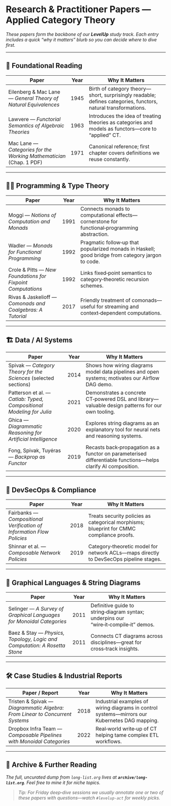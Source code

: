 # Research & Practitioner Papers — Applied Category Theory

*These papers form the backbone of our **LevelUp** study track. Each entry includes a quick “why it matters” blurb so you can decide where to dive first.*

---

## 🌱 Foundational Reading

| Paper                                                               | Year | Why It Matters                                                                                                |
| ------------------------------------------------------------------- | ---- | ------------------------------------------------------------------------------------------------------------- |
| Eilenberg & Mac Lane — *General Theory of Natural Equivalences*     | 1945 | Birth of category theory—short, surprisingly readable; defines categories, functors, natural transformations. |
| Lawvere — *Functorial Semantics of Algebraic Theories*              | 1963 | Introduces the idea of treating theories as categories and models as functors—core to “applied” CT.           |
| Mac Lane — *Categories for the Working Mathematician* (Chap. 1 PDF) | 1971 | Canonical reference; first chapter covers definitions we reuse constantly.                                    |

---

## 👩‍💻 Programming & Type Theory

| Paper                                                       | Year | Why It Matters                                                                                    |
| ----------------------------------------------------------- | ---- | ------------------------------------------------------------------------------------------------- |
| Moggi — *Notions of Computation and Monads*                 | 1991 | Connects monads to computational effects—cornerstone for functional‑programming abstraction.      |
| Wadler — *Monads for Functional Programming*                | 1992 | Pragmatic follow‑up that popularized monads in Haskell; good bridge from category jargon to code. |
| Crole & Pitts — *New Foundations for Fixpoint Computations* | 1992 | Links fixed‑point semantics to category‑theoretic recursion schemes.                              |
| Rivas & Jaskelioff — *Comonads and Coalgebras: A Tutorial*  | 2017 | Friendly treatment of comonads—useful for streaming and context‑dependent computations.           |

---

## 🏗️ Data / AI Systems

| Paper                                                                | Year | Why It Matters                                                                                                |
| -------------------------------------------------------------------- | ---- | ------------------------------------------------------------------------------------------------------------- |
| Spivak — *Category Theory for the Sciences* (selected sections)      | 2014 | Shows how wiring diagrams model data pipelines and open systems; motivates our Airflow DAG demo.              |
| Patterson et al. — *Catlab: Typed, Compositional Modeling for Julia* | 2021 | Demonstrates a concrete CT‑powered DSL and library—valuable design patterns for our own tooling.              |
| Ghica — *Diagrammatic Reasoning for Artificial Intelligence*         | 2020 | Explores string diagrams as an explanatory tool for neural nets and reasoning systems.                        |
| Fong, Spivak, Tuyéras — *Backprop as Functor*                        | 2019 | Recasts back‑propagation as a functor on parameterised differentiable functions—helps clarify AI composition. |

---

## 🔐 DevSecOps & Compliance

| Paper                                                                 | Year | Why It Matters                                                                           |
| --------------------------------------------------------------------- | ---- | ---------------------------------------------------------------------------------------- |
| Fairbanks — *Compositional Verification of Information Flow Policies* | 2018 | Treats security policies as categorical morphisms; blueprint for CMMC compliance proofs. |
| Shinnar et al. — *Composable Network Policies*                        | 2019 | Category‑theoretic model for network ACLs—maps directly to DevSecOps pipeline stages.    |

---

## 🎨 Graphical Languages & String Diagrams

| Paper                                                                     | Year | Why It Matters                                                                       |
| ------------------------------------------------------------------------- | ---- | ------------------------------------------------------------------------------------ |
| Selinger — *A Survey of Graphical Languages for Monoidal Categories*      | 2011 | Definitive guide to string‑diagram syntax; underpins our “wire‑it‑compile‑it” demos. |
| Baez & Stay — *Physics, Topology, Logic and Computation: A Rosetta Stone* | 2011 | Connects CT diagrams across disciplines—great for cross‑track insights.              |

---

## 🛠️ Case Studies & Industrial Reports

| Paper / Report                                                               | Year | Why It Matters                                                                                |
| ---------------------------------------------------------------------------- | ---- | --------------------------------------------------------------------------------------------- |
| Tristen & Spivak — *Diagrammatic Algebra: From Linear to Concurrent Systems* | 2018 | Industrial examples of wiring diagrams in control systems—mirrors our Kubernetes DAG mapping. |
| Dropbox Infra Team — *Composable Pipelines with Monoidal Categories*         | 2022 | Real‑world write‑up of CT helping tame complex ETL workflows.                                 |

---

## 📁 Archive & Further Reading

*The full, uncurated dump from `long-list.org` lives at **`archive/long-list.org`**. Feel free to mine it for niche topics.*

> *Tip: For Friday deep‑dive sessions we usually annotate one or two of these papers with questions—watch `#levelup-act` for weekly picks.*

